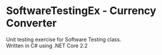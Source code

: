 # SoftwareTestingEx - Currency Converter
Unit testing exercise for Software Testing class.<br/> 
Written in C# using .NET Core 2.2
